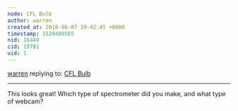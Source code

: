 ```yaml
---
node: CFL Bulb
author: warren
created_at: 2018-06-07 19:42:45 +0000
timestamp: 1528400565
nid: 16449
cid: 19781
uid: 1
---
```




[warren](../profile/warren) replying to: [CFL Bulb](../notes/claudiaascher/06-07-2018/cfl-bulb)

----
This looks great! Which type of spectrometer did you make, and what type of webcam? 